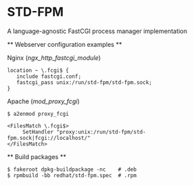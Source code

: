 STD-FPM
=============
A language-agnostic FastCGI process manager implementation

** Webserver configuration examples **

Nginx (*ngx_http_fastcgi_module*)
```nohighlight
location ~ \.fcgi$ {
   include fastcgi.conf;
   fastcgi_pass unix:/run/std-fpm/std-fpm.sock;
}
```

Apache (*mod_proxy_fcgi*)
```nohighlight
$ a2enmod proxy_fcgi
```

```nohighlight
<FilesMatch \.fcgi$>
     SetHandler "proxy:unix:/run/std-fpm/std-fpm.sock|fcgi://localhost/"
</FilesMatch>
```

** Build packages **
```nohighlight
$ fakeroot dpkg-buildpackage -nc    # .deb
$ rpmbuild -bb redhat/std-fpm.spec  # .rpm
```
